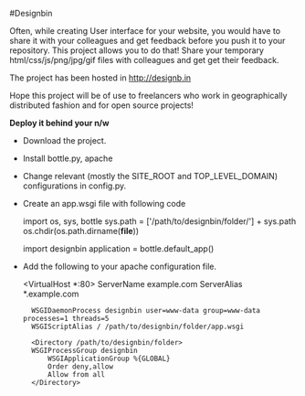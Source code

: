 #Designbin

Often, while creating User interface for your website, you would have to share
it with your colleagues and get feedback before you push it to your repository.
This project allows you to do that! Share your temporary html/css/js/png/jpg/gif
files with colleagues and get get their feedback.

The project has been hosted in http://designb.in

Hope this project will be of use to freelancers who work in geographically distributed
fashion and for open source projects!

**Deploy it behind your n/w**

* Download the project.
* Install bottle.py, apache
* Change relevant (mostly the SITE_ROOT and TOP_LEVEL_DOMAIN) configurations in config.py.
* Create an app.wsgi file with following code
    
    import os, sys, bottle
    sys.path = ['/path/to/designbin/folder/'] + sys.path
    os.chdir(os.path.dirname(__file__))

    import designbin
    application = bottle.default_app()
    
* Add the following to your apache configuration file.

    <VirtualHost *:80>
        ServerName example.com
        ServerAlias *.example.com

        WSGIDaemonProcess designbin user=www-data group=www-data processes=1 threads=5
        WSGIScriptAlias / /path/to/designbin/folder/app.wsgi

        <Directory /path/to/designbin/folder>
        WSGIProcessGroup designbin
            WSGIApplicationGroup %{GLOBAL}
            Order deny,allow
            Allow from all
        </Directory>
    </VirtualHost>
